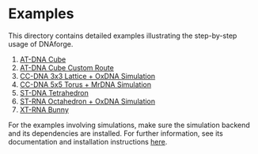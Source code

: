  # Examples

This directory contains detailed examples illustrating the step-by-step usage of DNAforge. 

1. [AT-DNA Cube](https://github.com/dnaforge/dnaforge/tree/main/docs/examples/a-trail_cube)
2. [AT-DNA Cube Custom Route](https://github.com/dnaforge/dnaforge/tree/main/docs/examples/a-trail_cube_custom_route)
3. [CC-DNA 3x3 Lattice + OxDNA Simulation](https://github.com/dnaforge/dnaforge/tree/main/docs/examples/cycle_cover_3x3_lattice_simulation)
4. [CC-DNA 5x5 Torus + MrDNA Simulation](https://github.com/dnaforge/dnaforge/tree/main/docs/examples/5x5_cycle-cover_mrdna_simulation)
4. [ST-DNA Tetrahedron](https://github.com/dnaforge/dnaforge/tree/main/docs/examples/st-dna_tetrahedron)
5. [ST-RNA Octahedron + OxDNA Simulation](https://github.com/dnaforge/dnaforge/tree/main/docs/examples/st-rna_octahedron_simulation)
6. [XT-RNA Bunny](https://github.com/dnaforge/dnaforge/tree/main/docs/examples/xt-rna_bunny)

For the examples involving simulations, make sure the simulation backend and its dependencies are installed. For further information, see its documentation and installation instructions [here](https://github.com/dnaforge/dnaforge-backend).
